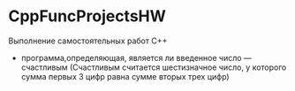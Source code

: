 # CppFuncProjectsHW
Выполнение самостоятельных работ C++
- программа,определяющая, является ли
введенное число — счастливым (Счастливым считается шестизначное число, у которого сумма первых 3 цифр равна сумме вторых трех цифр)

